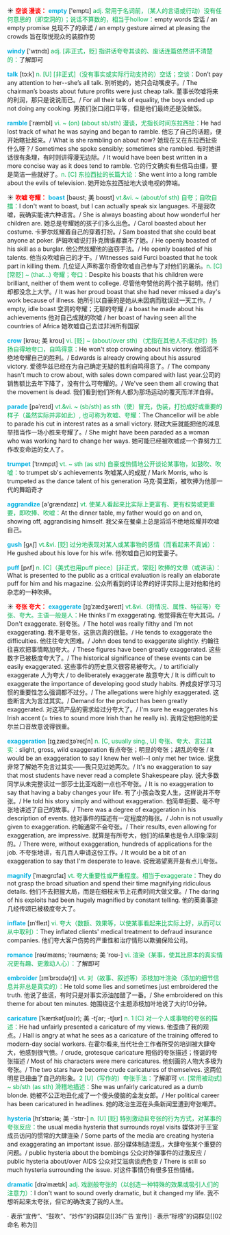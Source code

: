 ☀ <font color="red">**空谈 漫谈：**</font>
<font color="sky blue">**empty**</font> ['emptɪ] 
<font color="#00b050">adj. 常用于名词前，（某人的言语或行动）没有任何意思的（即空洞的）；说话不算数的，相当于hollow：</font>empty words 空话 / an empty promise 兑现不了的承诺 / an empty gesture aimed at pleasing the crowds 旨在取悦观众的装腔作势

<font color="sky blue">**windy**</font> ['wɪndɪ] 
<font color="#00b050">adj. [非正式，贬] 指讲话夸夸其谈的、废话连篇依然讲不清楚的：</font>了解即可

<font color="sky blue">**talk**</font> [tɔ:k] 
<font color="#00b050">n. [U] [非正式]（没有事实或实际行动支持的）空话；空谈：</font>Don’t pay any attention to her--she’s all talk. 别听她的，她只会动嘴皮子。/ The chairman’s boasts about future profits were just cheap talk. 董事长吹嘘将来的利润，那只是说说而已。/ For all their talk of equality, the boys ended up not doing any cooking. 男孩们张口闭口平等，但是他们最终还是没做饭。
 
<font color="sky blue">**ramble**</font> [ˈræmbl]
<font color="#00b050">vi. ~ (on) (about sb/sth) 漫谈，尤指长时间东拉西扯：</font>He had lost track of what he was saying and began to ramble. 他忘了自己的话题，便开始瞎扯起来。/ What is she rambling on about now? 她现在又在东拉西扯些什么呀？/ Sometimes she spoke sensibly; sometimes she rambled. 有时她讲话很有条理，有时则讲得漫无边际。/ It would have been best written in a more concise way as it does tend to ramble. 它的行文确实有些信马由缰，要是简洁一些就好了。<font color="#00b050">n. [C] 东拉西扯的长篇大论：</font>She went into a long ramble about the evils of television. 她开始东拉西扯地大谈电视的弊端。

☀ <font color="red">**吹嘘 夸耀：**</font>
<font color="sky blue">**boast**</font> [bəʊst; 美 boʊst]
<font color="#00b050">vt.&vi. ~ (about/of sth) 自夸；自吹自擂：</font>I don't want to boast, but I can actually speak six languages. 不是我吹嘘，我确实能讲六种语言。/ She is always boasting about how wonderful her children are. 她总是夸耀她的孩子们多么出色。/ Carol boasted about her costume. 卡萝尔炫耀着自己的穿着打扮。/ Sam boasted that she could beat anyone at poker. 萨姆吹嘘说打扑克牌谁都赢不了她。/ He openly boasted of his skill as a burglar. 他公然炫耀他的盗窃手法。/ He openly boasted of his talents. 他当众吹嘘自己的才干。/ Witnesses said Furci boasted that he took part in killing them. 几位证人声称富尔奇曾吹嘘自己参与了对他们的屠杀。<font color="#00b050">n. [C] [常贬] ~ (that…) 夸耀；夸口：</font>Despite his boasts that his children were brilliant, neither of them went to college. 尽管他夸赞他的两个孩子聪明，他们却都没念上大学。/ It was her proud boast that she had never missed a day's work because of illness. 她所引以自豪的是她从未因病而耽误过一天工作。/ empty, idle boast 空洞的夸耀；无聊的夸耀 / a boast he made about his achievements 他对自己成就的吹嘘 / her boast of having seen all the countries of Africa 她吹嘘自己去过非洲所有国家
           
<font color="sky blue">**crow**</font> [krəʊ; 美 kroʊ]
<font color="#00b050">vi. [贬] ~ (about/over sth) （尤指在其他人不成功时）扬扬自得地夸口，自鸣得意：</font>He won't stop crowing about his victory. 他滔滔不绝地夸耀自己的胜利。/ Edwards is already crowing about his assured victory. 爱德华兹已经在为自己确定无疑的胜利自鸣得意了。/ The company hasn't much to crow about, with sales down compared with last year.公司的销售额比去年下降了，没有什么可夸耀的。/ We've seen them all crowing that the movement is dead. 我们看到他们所有人都为那场运动的覆灭而洋洋自得。

<font color="sky blue">**parade**</font> [pəˈreɪd]
<font color="#00b050">vt.&vi. ~ (sb/sth) as sth（使）冒充，伪装，打扮成好或重要的样子（虽然实际并非如此）, 也可称为吹嘘、夸耀：</font>The Chancellor will be able to parade his cut in interest rates as a small victory. 财政大臣就能把他的减息举措当作一场小胜来夸耀了。/ She might have been paraded as a woman who was working hard to change her ways. 她可能已经被吹嘘成一个靠努力工作改变命运的女人了。
                      
<font color="sky blue">**trumpet**</font> [ˈtrʌmpɪt]
<font color="#00b050">vt. ~ sth (as sth) 自豪或热情地公开谈论某事物，如鼓吹、吹嘘：</font>to trumpet sb's achievements 吹嘘某人的成就 / Mark Morris, who is trumpeted as the dance talent of his generation 马克·莫里斯，被吹捧为他那一代的舞蹈奇才

<font color="sky blue">**aggrandize**</font> [ə'grændaɪz]
<font color="#00b050">vt. 使某人看起来比实际上更富有、更有权势或更重要，即吹捧、吹嘘：</font>At the dinner table, my father would go on and on, showing off, aggrandising himself. 我父亲在餐桌上总是滔滔不绝地炫耀并吹嘘自己。
           
<font color="sky blue">**gush**</font> [gʌʃ]
<font color="#00b050">vt.&vi. [贬] 过分地表现对某人或某事物的感情（而看起来不真诚）：</font>He gushed about his love for his wife. 他吹嘘自己如何爱妻子。
           
<font color="sky blue">**puff**</font> [pʌf]
<font color="#00b050">n. [C]（美式也用puff piece）[非正式，常贬] 吹捧的文章（或讲话）：</font>What is presented to the public as a critical evaluation is really an elaborate puff for him and his magazine. 公众所看到的评论界的好评实际上是对他和他的杂志的一种吹捧。

☀ <font color="red">**夸张 夸大：**</font>
<font color="sky blue">**exaggerate**</font> [ɪgˈzædʒəreɪt]
<font color="#00b050">vt.&vi.（将情况、属性、特征等）夸张、夸大。主语一般是人：</font>He thinks I'm exaggerating. 他觉得我在夸大其词。/ Don't exaggerate. 别夸张。/ The hotel was really filthy and I'm not exaggerating. 我不是夸张，这旅店真的很脏。/ He tends to exaggerate the difficulties. 他往往夸大困难。/ John does tend to exaggerate slightly. 约翰往往喜欢把事情略加夸大。/ These figures have been greatly exaggerated. 这些数字已被极度夸大了。/ The historical significance of these events can be easily exaggerated. 这些事件的历史意义很容易被夸大。/ to artificially exaggerate 人为夸大 / to deliberately exaggerate 故意夸大 / It is difficult to exaggerate the importance of developing good study habits. 养成良好学习习惯的重要性怎么强调都不过分。/ The allegations were highly exaggerated. 这些断言大为言过其实。/ Demand for the product has been greatly exaggerated. 对这项产品的需求给过分夸大了。/ I'm sure he exaggerates his Irish accent (= tries to sound more Irish than he really is). 我肯定他把他的爱尔兰口音故意说得很重。
                 
<font color="sky blue">**exaggeration**</font> [ɪgˌzædʒəˈreɪʃn]
<font color="#00b050">n. [C, usually sing., U] 夸张、夸大、言过其实：</font>slight, gross, wild exaggeration 有点夸张；明显的夸张；胡乱的夸张 / It would be an exaggeration to say I knew her well--I only met her twice. 说我非常了解她不免言过其实——我只见过她两次。/ It's no exaggeration to say that most students have never read a complete Shakespeare play. 说大多数同学从未完整读过一部莎士比亚戏剧一点也不夸张。/ It is no exaggeration to say that having a baby changes your life. 有了小孩会改变人生，这样说并不夸张。/ He told his story simply and without exaggeration. 他简单扼要、毫不夸张地讲述了自己的故事。/ There was a degree of exaggeration in his description of events. 他对事件的描述有一定程度的每张。/ John is not usually given to exaggeration. 约翰通常不会夸张。/ Their results, even allowing for exaggeration, are impressive. 就算是有所夸大，他们的结果也是令人印象深刻的。/ There were, without exaggeration, hundreds of applications for the job. 不夸张地讲，有几百人申请这份工作。/ It would be a bit of an exaggeration to say that I'm desperate to leave. 说我渴望离开是有点儿夸张。
           
<font color="sky blue">**magnify**</font> [ˈmægnɪfaɪ]
<font color="#00b050">vt. 夸大重要性或严重程度。相当于exaggerate：</font>They do not grasp the broad situation and spend their time magnifying ridiculous details. 他们不去把握大局，而是在细枝末节上花费时间大做文章。/ The daring of his exploits had been hugely magnified by constant telling. 他的英勇事迹几经传颂已被极度夸大了。
           
<font color="sky blue">**inflate**</font> [ɪnˈfleɪt]
<font color="#00b050">vi. 夸大（数额、效果等，以使某事看起来比实际上好，从而可以从中取利）：</font>They inflated clients' medical treatment to defraud insurance companies. 他们夸大客户伤势的严重性和治疗情形以欺骗保险公司。
           
<font color="sky blue">**romance**</font> [rəʊˈmæns; ˈrəʊmæns; 美 ˈroʊ-]
<font color="#00b050">vi. 渲染（某事，使其比原本的真实情况更有趣、更激动人心）：</font>了解即可
                      
<font color="sky blue">**embroider**</font> [ɪmˈbrɔɪdə(r)]
<font color="#00b050">vt. 对（故事、叙述等）添枝加叶渲染（添加的细节信息并非总是真实的）：</font>He told some lies and sometimes just embroidered the truth. 他说了些谎，有时只是对事实添油加醋了一番。/ She embroidered on this theme for about ten minutes. 她围绕这个主题添枝加叶地说了大约10分钟。
           
<font color="sky blue">**caricature**</font> [ˈkærɪkətʃʊə(r); 美 -tʃər; -tʃʊr]
<font color="#00b050">n. 1 [C] 对一个人或事物的夸张的描述：</font>He had unfairly presented a caricature of my views. 他歪曲了我的观点。/ Hall is angry at what he sees as a caricature of the training offered to modern-day social workers. 在霍尔看来,当代社会工作者所受的培训被大肆夸大，他感到很气愤。/ crude, grotesque caricature 粗俗的夸张描述；怪诞的夸张描述 / Most of his characters were mere caricatures. 他刻画的人物大多极为夸张。/ The two stars have become crude caricatures of themselves. 这两位明星已扭曲了自己的形象。<font color="#00b050">2 [U]（写作的）夸张手法：</font>了解即可 <font color="#00b050">vt. [常用被动式] ~ sb/sth (as sth) 滑稽地描述：</font>She was unfairly caricatured as a dumb blonde. 她被不公正地丑化成了一个傻头傻脑的金发女郎。/ Her political career has been caricatured in headlines. 她的政治生涯在头条新闻里遭到夸张嘲弄。

<font color="sky blue">**hysteria**</font> [hɪˈstɪəriə; 美 -ˈstɪr-]
<font color="#00b050">n. [U] [贬] 特别激动且夸张的行为方式，对某事的夸张反应：</font>the usual media hysteria that surrounds royal visits 媒体对于王室成员访问的惯常的大肆渲染 / Some parts of the media are creating hysteria and exaggerating an important issue. 部分媒体制造混乱，大肆夸张某个重要的问题。/ public hysteria about the bombings 公众对炸弹事件的过激反应 / public hysteria about/over AIDS 公众对艾滋病谈虎色变 / There is still so much hysteria surrounding the issue. 对这件事情仍有很多狂热情绪。

<font color="sky blue">**dramatic**</font> [drəˈmætɪk]
<font color="#00b050">adj. 戏剧般夸张的（以创造一种特殊的效果或吸引人们的注意力）：</font>I don't want to sound overly dramatic, but it changed my life. 我不想听起来太夸张，但它的确改变了我的人生。

· 表示“宣传”、“鼓吹”、“炒作”的词群见[[35广告 宣传]]
· 表示“标榜”的词群见[[02命名 称为]]

